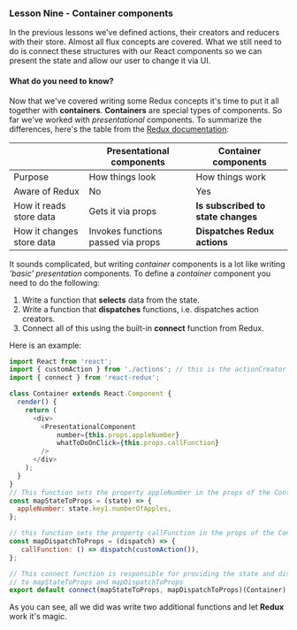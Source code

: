 ### Lesson Nine - Container components

In the previous lessons we've defined actions, their creators and reducers with their store. Almost all flux concepts are covered. What we still need to do is connect these structures with our React components so we can present the state and allow our user to change it via UI.

#### What do you need to know?

Now that we've covered writing some Redux concepts it's time to put it all together with **containers**.
**Containers** are special types of components. So far we've worked with *presentational* components.
To summarize the differences, here's the table from the [Redux documentation](https://redux.js.org/basics/usage-with-react#presentational-and-container-components):


 &nbsp; | Presentational components | Container components
-----|------|-------
Purpose| How things look | How things work
Aware of Redux| No | Yes
How it reads store data| Gets it via props | **Is subscribed to state changes**
How it changes store data | Invokes functions passed via props | **Dispatches Redux actions**

It sounds complicated, but writing *container* components is a lot like writing *'basic' presentation* components.
To define a *container* component you need to do the following:
1. Write a function that **selects** data from the state.
2. Write a function that **dispatches** functions, i.e. dispatches action creators.
3. Connect all of this using the built-in **connect** function from Redux.

Here is an example:
```javascript
import React from 'react';
import { customAction } from './actions'; // this is the actionCreator that I wish to dispatch
import { connect } from 'react-redux';

class Container extends React.Component {
  render() {
    return (
      <div>
        <PresentationalComponent 
            number={this.props.appleNumber}
            whatToDoOnClick={this.props.callFunction}
        />
      </div>
    );
  }
}
// This function sets the property appleNumber in the props of the Container component.
const mapStateToProps = (state) => {
  appleNumber: state.key1.numberOfApples,
};

// this function sets the property callFunction in the props of the Container component.
const mapDispatchToProps = (dispatch) => {
   callFunction: () => dispatch(customAction()),
};

// This connect function is responsible for providing the state and dispatch params
// to mapStateToProps and mapDispatchToProps
export default connect(mapStateToProps, mapDispatchToProps)(Container);

```

As you can see, all we did was write two additional functions and let **Redux** work it's magic.